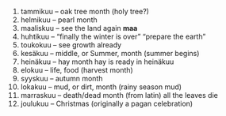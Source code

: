 1.  tammikuu – oak tree month (holy tree?)
2.  helmikuu – pearl month
3.  maaliskuu – see the land again **maa**
4.  huhtikuu – “finally the winter is over” “prepare the earth”
5.  toukokuu – see growth already
6.  kesäkuu – middle, or Summer, month (summer begins)
7.  heinäkuu – hay month hay is ready in heinäkuu
8.  elokuu – life, food (harvest month)
9.  syyskuu – autumn month
10.  lokakuu – mud, or dirt, month (rainy season mud)
11.  marraskuu – death/dead month (from latin) all the leaves die
12.  joulukuu – Christmas (originally a pagan celebration)
